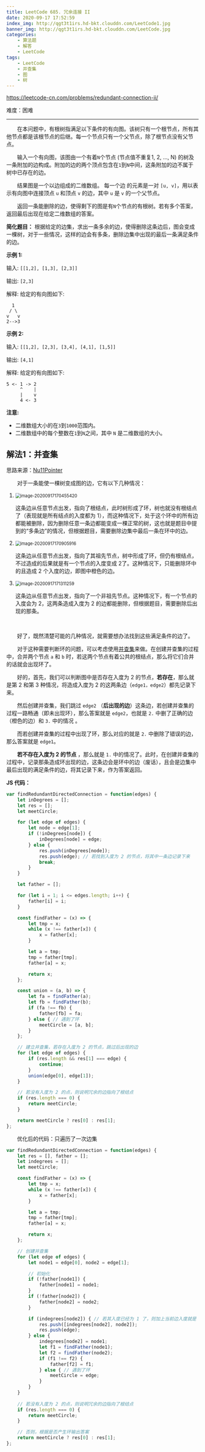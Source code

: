```yaml
---
title: LeetCode 685. 冗余连接 II
date: 2020-09-17 17:52:59
index_img: http://qgt3t1irs.hd-bkt.clouddn.com/LeetCode1.jpg
banner_img: http://qgt3t1irs.hd-bkt.clouddn.com/LeetCode.jpg
categories:
    - 算法题
    - 解答
    - LeetCode
tags:
    - LeetCode
    - 并查集
    - 图
    - 树
---
```



https://leetcode-cn.com/problems/redundant-connection-ii/

难度：困难

---

&emsp;&emsp;在本问题中，有根树指满足以下条件的有向图。该树只有一个根节点，所有其他节点都是该根节点的后继。每一个节点只有一个父节点，除了根节点没有父节点。

&emsp;&emsp;输入一个有向图，该图由一个有着`N`个节点 (节点值不重复1, 2, ..., N) 的树及一条附加的边构成。附加的边的两个顶点包含在`1`到`N`中间，这条附加的边不属于树中已存在的边。

&emsp;&emsp;结果图是一个以边组成的二维数组。 每一个边 的元素是一对 `[u, v]`，用以表示有向图中连接顶点 `u` 和顶点 `v` 的边，其中 `u` 是 `v` 的一个父节点。

&emsp;&emsp;返回一条能删除的边，使得剩下的图是有`N`个节点的有根树。若有多个答案，返回最后出现在给定二维数组的答案。



**简化题目：** 根据给定的边集，求出一条多余的边，使得删除这条边后，图会变成一棵树，对于一些情况，这样的边会有多条，删除边集中出现的最后一条满足条件的边。



**示例 1:**

输入: `[[1,2], [1,3], [2,3]]`

输出: `[2,3]`

解释: 给定的有向图如下:

```
  1
 / \
v   v
2-->3
```

**示例 2:**

输入: `[[1,2], [2,3], [3,4], [4,1], [1,5]]`

输出: `[4,1]`

解释: 给定的有向图如下:

```
5 <- 1 -> 2
     ^    |
     |    v
     4 <- 3
```

**注意:**

- 二维数组大小的在`3`到`1000`范围内。
- 二维数组中的每个整数在`1`到`N`之间，其中 `N` 是二维数组的大小。

## 解法1：并查集

思路来源：[Nu11Pointer](https://leetcode-cn.com/problems/redundant-connection-ii/comments/70573)

&emsp;&emsp;对于一条能使一棵树变成图的边，它有以下几种情况：

1. <img src="https://i.loli.net/2020/09/17/OJIs4VDuBwAyxSd.png" alt="image-20200917170455420" style="zoom:80%;" />  

   这条边从任意节点出发，指向了根结点，此时树形成了环，树也就没有根结点了（表现就是所有结点的入度都为 1），而这种情况下，处于这个环中的所有边都能被删除，因为删除任意一条边都能变成一棵正常的树，这也就是题目中提到的“多条边”的情况，但根据题目，需要删除边集中最后一条在环中的边。

2. <img src="https://i.loli.net/2020/09/17/Cazh1PI3D4YecFn.png" alt="image-20200917170905916" style="zoom:80%;" />  

   这条边从任意节点出发，指向了其祖先节点，树中形成了环，但仍有根结点，不过造成的后果就是有一个节点的入度变成 2了。这种情况下，只能删除环中的且造成 2 个入度的边，即图中橙色的边。

3. <img src="https://i.loli.net/2020/09/17/qnpHve92sCIwOPW.png" alt="image-20200917171311259" style="zoom:80%;" /> 

    这条边从任意节点出发，指向了一个非祖先节点。这种情况下，有一个节点的入度会为 2，这两条造成入度为 2 的边都能删除，但根据题目，需要删除后出现的那条。


&emsp;&emsp;

&emsp;&emsp;好了，既然清楚可能的几种情况，就需要想办法找到这些满足条件的边了。

&emsp;&emsp;对于这种需要判断环的问题，可以考虑使用[并查集](https://yleave.top/2020/09/17/%E7%AE%97%E6%B3%95%E9%A2%98/%E8%A7%A3%E9%A2%98%E6%8A%80%E5%B7%A7/%E5%B9%B6%E6%9F%A5%E9%9B%86/)来做。在创建并查集的过程中，合并两个节点 `a` 和 `b` 时，若这两个节点有着公共的根结点，那么将它们合并的话就会出现环了。

&emsp;&emsp;好的，首先，我们可以判断图中是否存在入度为 2 的节点，**若存在**，那么就是第 2 和第 3 种情况，将造成入度为 2 的这两条边（`edge1，edge2`）都先记录下来。

&emsp;&emsp;然后创建并查集，我们跳过 `edge2` （**后出现的边**）这条边，若创建并查集的过程一路畅通（即未出现环），那么答案就是 `edge2`，也就是 `2.` 中删了正确的边（橙色的边）和 `3.` 中的情况 。

&emsp;&emsp;而若创建并查集的过程中出现了环，那么对应的就是 `2.` 中删除了错误的边，那么答案就是 `edge1`。



&emsp;&emsp;**若不存在入度为 2 的节点** ，那么就是 `1.` 中的情况了。此时，在创建并查集的过程中，记录那条造成环出现的边，这条边会是环中的边（废话），且会是边集中最后出现的满足条件的边，将其记录下来，作为答案返回。



**JS 代码：**

```js
var findRedundantDirectedConnection = function(edges) {
    let inDegrees = [];
    let res = [];
    let meetCircle;

    for (let edge of edges) {
        let node = edge[1];
        if (!inDegrees[node]) {
            inDegrees[node] = edge;
        } else {
            res.push(inDegrees[node]);
            res.push(edge); // 若找到入度为 2 的节点，将其中一条边记录下来
            break;
        }
    }

    let father = [];

    for (let i = 1; i <= edges.length; i++) {
        father[i] = i;
    }

    const findFather = (x) => {
        let tmp = x;
        while (x !== father[x]) {
            x = father[x];
        }

        let a = tmp;
        tmp = father[tmp];
        father[a] = x;

        return x;
    };

    const union = (a, b) => {
        let fa = findFather(a);
        let fb = findFather(b);
        if (fa !== fb) {
            father[fb] = fa;
        } else { // 遇到了环
            meetCircle = [a, b];
        }
    };

    // 建立并查集，若存在入度为 2 的节点，跳过后出现的边
    for (let edge of edges) {
        if (res.length && res[1] === edge) {
            continue;
        }
        union(edge[0], edge[1]);
    }

    // 若没有入度为 2 的点，则说明冗余的边指向了根结点
    if (res.length === 0) {
        return meetCircle;
    }

    return meetCircle ? res[0] : res[1];
};
```



&emsp;&emsp;优化后的代码：只遍历了一次边集

```js
var findRedundantDirectedConnection = function(edges) {
    let res = [], father = [];
    let indegrees = [];
    let meetCircle;

    const findFather = (x) => {
        let tmp = x;
        while (x !== father[x]) {
            x = father[x];
        }

        let a = tmp;
        tmp = father[tmp];
        father[a] = x;

        return x;
    };

    // 创建并查集
    for (let edge of edges) {
        let node1 = edge[0], node2 = edge[1];

        // 初始化
        if (!father[node1]) {
            father[node1] = node1;
        }
        if (!father[node2]) {
            father[node2] = node2;
        }

        if (indegrees[node2]) { // 若其入度已经为 1 了，则加上当前边入度就是 2了
            res.push([indegrees[node2], node2]);
            res.push(edge);
        } else {
            indegrees[node2] = node1;
            let f1 = findFather(node1);
            let f2 = findFather(node2);
            if (f1 !== f2) {
                father[f2] = f1;
            } else { // 遇到了环
                meetCircle = edge;
            }
        }
    }
    
    // 若没有入度为 2 的点，则说明冗余的边指向了根结点
    if (res.length === 0) {
        return meetCircle;
    }

    // 否则，根据是否产生环输出答案
    return meetCircle ? res[0] : res[1];
};  
```
